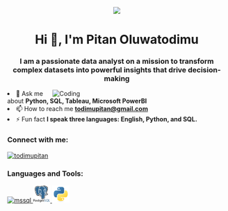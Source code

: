 <p align="center">
  <img src="https://i.pinimg.com/originals/cc/fe/1f/ccfe1f7fee5fe18a65127d4ed1f4c036.gif">
</p>

<h1 align="center">Hi 👋, I'm Pitan Oluwatodimu</h1>
<h3 align="center">I am a passionate data analyst on a mission to transform complex datasets into powerful insights that drive decision-making</h3>
<img align="right" alt="Coding" width="400" src="https://uploads-ssl.webflow.com/5c19100c2b50073e6ee69da1/60d35967a853a1b14851703b_All%20the%20data%20(1).gif"


- 💬 Ask me about **Python, SQL, Tableau, Microsoft PowerBI**
- 📫 How to reach me **todimupitan@gmail.com**
- ⚡ Fun fact **I speak three languages: English, Python, and SQL.**

<h3 align="left">Connect with me:</h3>
<p align="left">
<a href="https://linkedin.com/in/todimupitan" target="blank"><img align="center" src="https://raw.githubusercontent.com/rahuldkjain/github-profile-readme-generator/master/src/images/icons/Social/linked-in-alt.svg" alt="todimupitan" height="30" width="40" /></a>
</p>

<h3 align="left">Languages and Tools:</h3>
<p align="left"> <a href="https://www.microsoft.com/en-us/sql-server" target="_blank" rel="noreferrer"> <img src="https://www.svgrepo.com/show/303229/microsoft-sql-server-logo.svg" alt="mssql" width="40" height="40"/> </a> <a href="https://www.postgresql.org" target="_blank" rel="noreferrer"> <img src="https://raw.githubusercontent.com/devicons/devicon/master/icons/postgresql/postgresql-original-wordmark.svg" alt="postgresql" width="40" height="40"/> </a> <a href="https://www.python.org" target="_blank" rel="noreferrer"> <img src="https://raw.githubusercontent.com/devicons/devicon/master/icons/python/python-original.svg" alt="python" width="40" height="40"/> </a> </p>

